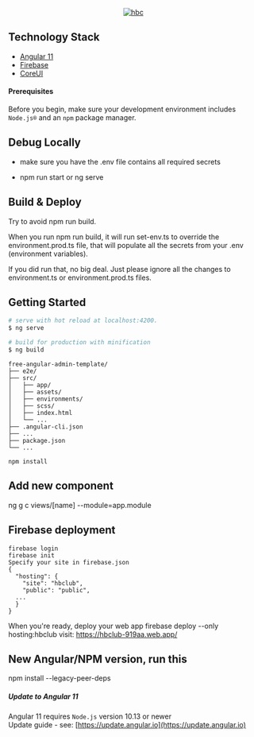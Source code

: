 <p align="center">
  <a href="https://hbc666.club">
    <img src="https://ik.imagekit.io/hbc666/hbc/hero/Facebook_Banner_zgOUjnett.jpg" alt="hbc">
  </a>
</p>

## Technology Stack

- [Angular 11](https://easybase.io/react-and-react-native-user-authentication/)
- [Firebase](https://easybase.io/react-database-app-tutorial/)
- [CoreUI](https://coreui.io/angular/)

#### Prerequisites

Before you begin, make sure your development environment includes `Node.js®` and an `npm` package manager.

## Debug Locally

- make sure you have the .env file contains all required secrets

- npm run start or ng serve

## Build & Deploy

Try to avoid npm run build.

When you run npm run build, it will run set-env.ts to override the environment.prod.ts file, that will populate all the secrets from your .env (environment variables).

If you did run that, no big deal. Just please ignore all the changes to environment.ts or environment.prod.ts files.


## Getting Started

```bash
# serve with hot reload at localhost:4200.
$ ng serve

# build for production with minification
$ ng build
```

```
free-angular-admin-template/
├── e2e/
├── src/
│   ├── app/
│   ├── assets/
│   ├── environments/
│   ├── scss/
│   ├── index.html
│   └── ...
├── .angular-cli.json
├── ...
├── package.json
└── ...
```

```
npm install
```

## Add new component

ng g c views/[name] --module=app.module

## Firebase deployment

```
firebase login
firebase init
Specify your site in firebase.json
{
  "hosting": {
    "site": "hbclub",
    "public": "public",
  ...
  }
}
```

When you're ready, deploy your web app
firebase deploy --only hosting:hbclub
visit: https://hbclub-919aa.web.app/

## New Angular/NPM version, run this

npm install --legacy-peer-deps

##### Update to Angular 11

Angular 11 requires `Node.js` version 10.13 or newer  
Update guide - see: [https://update.angular.io](https://update.angular.io)



